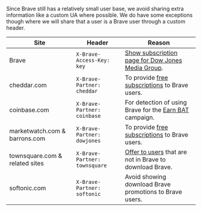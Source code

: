 Since Brave still has a relatively small user base, we avoid sharing extra information like a custom UA where possible.  We do have some exceptions though where we will share that a user is a Brave user through a custom header.


| **Site**        | Header | Reason  |
| ----------------| -------| ------- |
| Brave           | `X-Brave-Access-Key: key` | [Show subscription page for Dow Jones Media Group](https://github.com/brave/brave-browser/issues/1805).
| cheddar.com     | `X-Brave-Partner: cheddar` | To provide [free subscriptions](https://brave.com/cheddar-partnership/) to Brave users.
| coinbase.com    | `X-Brave-Partner: coinbase` | For detection of using Brave for the [Earn BAT](https://brave.com/coinbase-earn-bat/) campaign.
| marketwatch.com & barrons.com | `X-Brave-Partner: dowjones` | To provide [free subscriptions](https://www.brave.com/dow-jones/) to Brave users.
| townsquare.com & related sites | `X-Brave-Partner: townsquare` |  [Offer to users](https://basicattentiontoken.org/townsquare-partnership) that are not in Brave to download Brave.
| softonic.com | `X-Brave-Partner: softonic` | Avoid showing download Brave promotions to Brave users.